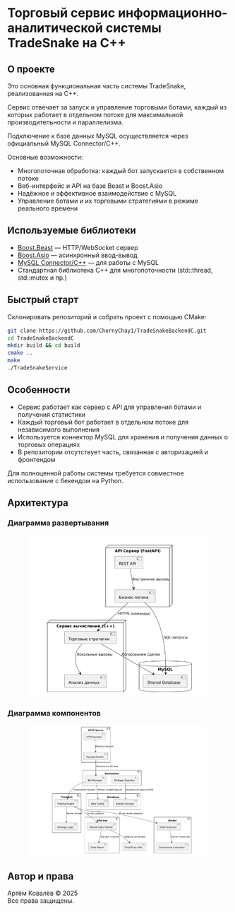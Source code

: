 # Торговый сервис информационно-аналитической системы TradeSnake на C++

## О проекте

Это основная функциональная часть системы TradeSnake, реализованная на C++.

Сервис отвечает за запуск и управление торговыми ботами, каждый из которых работает в отдельном потоке для максимальной производительности и параллелизма.

Подключение к базе данных MySQL осуществляется через официальный MySQL Connector/C++.

Основные возможности:
- Многопоточная обработка: каждый бот запускается в собственном потоке
- Веб-интерфейс и API на базе Beast и Boost.Asio
- Надёжное и эффективное взаимодействие с MySQL
- Управление ботами и их торговыми стратегиями в режиме реального времени

## Используемые библиотеки

- [Boost.Beast](https://www.boost.org/doc/libs/release/libs/beast/doc/html/index.html) — HTTP/WebSocket сервер  
- [Boost.Asio](https://www.boost.org/doc/libs/release/doc/html/boost_asio.html) — асинхронный ввод-вывод  
- [MySQL Connector/C++](https://dev.mysql.com/doc/connector-cpp/8.0/en/) — для работы с MySQL  
- Стандартная библиотека C++ для многопоточности (std::thread, std::mutex и пр.)

## Быстрый старт

Склонировать репозиторий и собрать проект с помощью CMake:

```bash
git clone https://github.com/ChornyChay1/TradeSnakeBackendC.git
cd TradeSnakeBackendC
mkdir build && cd build
cmake ..
make
./TradeSnakeService
```

## Особенности

- Сервис работает как сервер с API для управления ботами и получения статистики
- Каждый торговый бот работает в отдельном потоке для независимого выполнения
- Используется коннектор MySQL для хранения и получения данных о торговых операциях
- В репозитории отсутствует часть, связанная с авторизацией и фронтендом

Для полноценной работы системы требуется совместное использование с бекендом на Python.

## Архитектура

### Диаграмма развертывания
<p align="center">
  <img src="presentation/deployment_diagram.png" width="400" alt="Диаграмма развертывания системы" />
</p>

### Диаграмма компонентов
<p align="center">
  <img src="presentation/component_diagram.png" width="400" alt="Диаграмма компонентов торгового сервиса на C++" />
</p>

## Автор и права

Артём Ковалёв © 2025  
Все права защищены.

